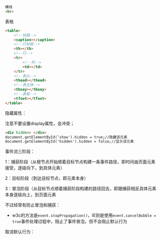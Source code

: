 ```html
横线
<hr>
```

表格

```html
<table>
    <!--标题-->
    <caption></caption>
    <!--行标题-->
    <th></th>
    <!--行-->
    <tr>
        <!--列-->
        <td></td>
    </tr>
    <!--表头-->
    <thead></thead>
    <!--表主体-->
    <tboay></tboay>
    <!--表尾-->
    <tfoot></tfoot>
</table>
```

隐藏属性：

注意不要设置display属性，会冲突；

```html
<div hidden> </div>
document.getElementById(‘show').hidden = true;//隐藏该元素
document.getElementById('hidden').hidden = false;//显示该元素
```



事件流三阶段：

1：捕获阶段（从根节点开始顺着目标节点构建一条事件路径，即时间由页面元素接受，逐级向下，到具体元素）

2：目标阶段（到达目标节点，即元素本身）

3：冒泡阶段（从目标节点顺着捕获阶段构建的路径回去，即跟捕获相反具体元素本身逐级向上，到页面元素

不过经常有防止冒泡和捕获：

- w3c的方法是`event.stopPropagation()`，IE则是使用`event.cancelBubble = true`事件处理过程中，阻止了事件冒泡，但不会阻止默认行为

取消默认行为：
